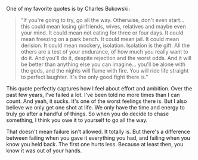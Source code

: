 One of my favorite quotes is by Charles Bukowski:

> "If you're going to try, go all the way. Otherwise, don't even start… this could mean losing girlfriends, wives, relatives and maybe even your mind. It could mean not eating for three or four days. It could mean freezing on a park bench. It could mean jail. It could mean derision. It could mean mockery, isolation. Isolation is the gift. All the others are a test of your endurance, of how much you really want to do it. And you'll do it, despite rejection and the worst odds. And it will be better than anything else you can imagine… you'll be alone with the gods, and the nights will flame with fire. You will ride life straight to perfect laughter. It's the only good fight there is."

This quote perfectly captures how I feel about effort and ambition. Over the past few years, I've failed a lot. I've been told no more times than I can count. And yeah, it sucks. It's one of the worst feelings there is. But I also believe we only get one shot at life. We only have the time and energy to truly go after a handful of things. So when you do decide to chase something, I think you owe it to yourself to go all the way.


That doesn't mean failure isn't allowed. It totally is. But there's a difference between failing when you gave it everything you had, and failing when you know you held back. The first one hurts less. Because at least then, you know it was out of your hands.